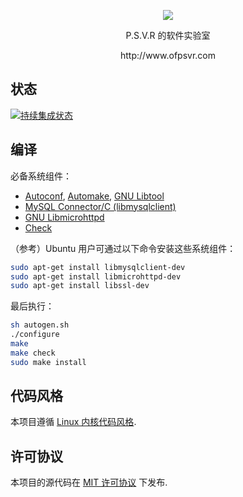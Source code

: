 <p align="center"><img src="https://raw.githubusercontent.com/pmq20/ofpsvr/master/public/img/index.png" /></p>

<p align="center">P.S.V.R 的软件实验室</p>

<p align="center">http://www.ofpsvr.com</p>
 
## 状态

[![持续集成状态](https://travis-ci.org/pmq20/ofpsvr.svg?branch=master)](https://travis-ci.org/pmq20/ofpsvr)
 
## 编译

必备系统组件：

 * [Autoconf](http://www.gnu.org/software/autoconf/autoconf.html), [Automake](http://www.gnu.org/software/automake/), [GNU Libtool](http://www.gnu.org/software/libtool/)
 * [MySQL Connector/C (libmysqlclient)](https://dev.mysql.com/downloads/connector/c)
 * [GNU Libmicrohttpd](https://www.gnu.org/software/libmicrohttpd/)
 * [Check](http://check.sourceforge.net/)

（参考）Ubuntu 用户可通过以下命令安装这些系统组件：

```sh
sudo apt-get install libmysqlclient-dev
sudo apt-get install libmicrohttpd-dev
sudo apt-get install libssl-dev
```

最后执行：

```sh
sh autogen.sh
./configure
make
make check
sudo make install
```

## 代码风格

本项目遵循 [Linux 内核代码风格](https://www.kernel.org/doc/Documentation/CodingStyle).

## 许可协议

本项目的源代码在 [MIT 许可协议](https://raw.githubusercontent.com/pmq20/ofpsvr/master/LICENSE) 下发布.
